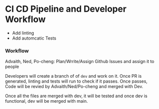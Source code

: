# CI CD Pipeline and Developer Workflow

- Add linting
- Add automcatic Tests

### Workflow
Advaith, Ned, Po-cheng: Plan/Wrrite/Assign Github Issues and assign it to people

Developers will create a branch of of `dev` and work on it. Once PR is generated, linting and tests will run to check if it passes. Once passes, Code will be revied by Advaith/Ned/Po-cheng and merged with Dev.

Once all the files are merged with dev, it will be tested and once dev is functional, dev will be merged with main.
